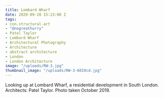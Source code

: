 ```yaml
---
title: Lombard Wharf
date: 2020-09-28 15:23:00 Z
tags:
- con.structural.art
- "@nogreathurry"
- Patel Taylor
- Lombard Wharf
- Architectural Photography
- Architecture
- abstract architecture
- London
- London Architecture
image: "/uploads/RW-3.jpg"
thumbnail_image: "/uploads/RW-3-6019cd.jpg"
---
```


Looking up at Lombard Wharf, a residential development in South London.  Architects: Patel Taylor. Photo taken October 2019.